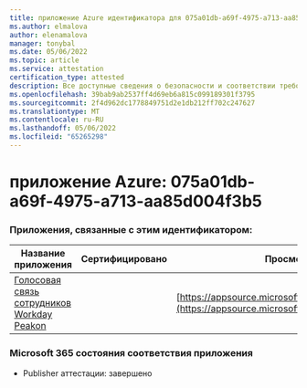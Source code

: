 ```yaml
---
title: приложение Azure идентификатора для 075a01db-a69f-4975-a713-aa85d004f3b5
ms.author: elmalova
author: elenamalova
manager: tonybal
ms.date: 05/06/2022
ms.topic: article
ms.service: attestation
certification_type: attested
description: Все доступные сведения о безопасности и соответствии требованиям для 075a01db-a69f-4975-a713-aa85d004f3b5.
ms.openlocfilehash: 39bab9ab2537ff4d69eb6a815c099189301f3795
ms.sourcegitcommit: 2f4d962dc1778849751d2e1db212ff702c247627
ms.translationtype: MT
ms.contentlocale: ru-RU
ms.lasthandoff: 05/06/2022
ms.locfileid: "65265298"
---
```

# <a name="azure-app-id-075a01db-a69f-4975-a713-aa85d004f3b5"></a>приложение Azure: 075a01db-a69f-4975-a713-aa85d004f3b5


### <a name="apps-associated-with-this-id"></a>Приложения, связанные с этим идентификатором:
| **Название приложения** | **Сертифицировано** | **Просмотр в AppSource** |
|--------------|---------------|-----------------------|
| [Голосовая связь сотрудников Workday Peakon](../forward/WA200003453.md) |  | [https://appsource.microsoft.com/product/office/WA200003453](https://appsource.microsoft.com/product/office/WA200003453) |

### <a name="microsoft-365-app-compliance-status"></a>Microsoft 365 состояния соответствия приложения
- Publisher аттестации: завершено

